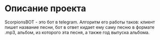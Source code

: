 # Описание проекта
ScorpionsBOT - это бот в telegram. Алгоритм его работы таков: клиент пишет название песни, бот в ответ кидает ему саму песню в формате .mp3, альбом, из которого эта песня, а также год выпуска альбома.
